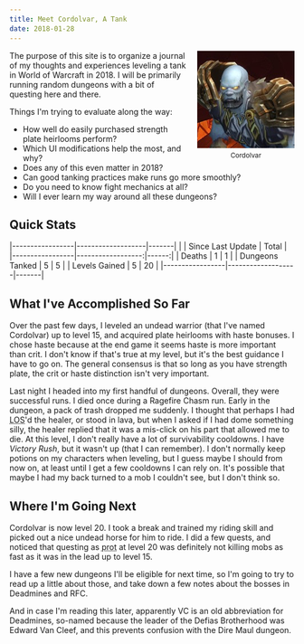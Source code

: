 ```yaml
---
title: Meet Cordolvar, A Tank
date: 2018-01-28
---
```

<div style="float: right; margin-left: 1rem; margin-bottom: 1em;">
<img alt="Portrait of Cordolvar" src="/assets/img/cordolvar.jpg"/>
<br/>
<div style="margin: auto; text-align: center;"><small>Cordolvar</small></div>
</div>

The purpose of this site is to organize a journal of my thoughts and experiences leveling a tank in World of Warcraft in 2018. I will be primarily running random dungeons with a bit of questing here and there.

Things I'm trying to evaluate along the way:
* How well do easily purchased strength plate heirlooms perform?
* Which UI modifications help the most, and why?
* Does any of this even matter in 2018?
* Can good tanking practices make runs go more smoothly?
* Do you need to know fight mechanics at all?
* Will I ever learn my way around all these dungeons?

## Quick Stats

|-----------------|-------------------|-------|
|                 | Since Last Update | Total |
|-----------------|------------------:|------:|
| Deaths          | 1                 | 1     |
| Dungeons Tanked | 5                 | 5     |
| Levels Gained   | 5                 | 20    |
|-----------------|-------------------|-------|

## What I've Accomplished So Far

Over the past few days, I leveled an undead warrior (that I've named Cordolvar) up to level 15, and acquired plate heirlooms with haste bonuses. I chose haste because at the end game it seems haste is more important than crit. I don't know if that's true at my level, but it's the best guidance I have to go on. The general consensus is that so long as you have strength plate, the crit or haste distinction isn't very important.

Last night I headed into my first handful of dungeons. Overall, they were successful runs. I died once during a Ragefire Chasm run. Early in the dungeon, a pack of trash dropped me suddenly. I thought that perhaps I had <abbr title="Line of Sight">LOS</abbr>'d the healer, or stood in lava, but when I asked if I had dome something silly, the healer replied that it was a mis-click on his part that allowed me to die. At this level, I don't really have a lot of survivability cooldowns. I have _Victory Rush_, but it wasn't up (that I can remember). I don't normally keep potions on my characters when leveling, but I guess maybe I should from now on, at least until I get a few cooldowns I can rely on. It's possible that maybe I had my back turned to a mob I couldn't see, but I don't think so.

## Where I'm Going Next

Cordolvar is now level 20. I took a break and trained my riding skill and picked out a nice undead horse for him to ride. I did a few quests, and noticed that questing as <abbr title="protection">prot</abbr> at level 20 was definitely not killing mobs as fast as it was in the lead up to level 15.

I have a few new dungeons I'll be eligible for next time, so I'm going to try to read up a little about those, and take down a few notes about the bosses in Deadmines and RFC.

And in case I'm reading this later, apparently VC is an old abbreviation for Deadmines, so-named because the leader of the Defias Brotherhood was Edward Van Cleef, and this prevents confusion with the Dire Maul dungeon.
